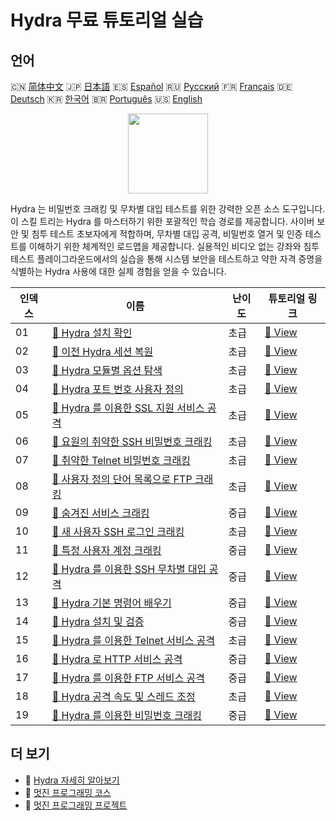 # Hydra 무료 튜토리얼 실습

## 언어

🇨🇳 [简体中文](README_zh.md) 🇯🇵 [日本語](README_ja.md) 🇪🇸 [Español](README_es.md) 🇷🇺 [Русский](README_ru.md) 🇫🇷 [Français](README_fr.md) 🇩🇪 [Deutsch](README_de.md) 🇰🇷 [한국어](README_ko.md) 🇧🇷 [Português](README_pt.md) 🇺🇸 [English](README.md) 

<div align="center">
<img width="128px" src="https://file.labex.io/path/fqzGODJFWPbL.png">
</div>

Hydra 는 비밀번호 크래킹 및 무차별 대입 테스트를 위한 강력한 오픈 소스 도구입니다. 이 스킬 트리는 Hydra 를 마스터하기 위한 포괄적인 학습 경로를 제공합니다. 사이버 보안 및 침투 테스트 초보자에게 적합하며, 무차별 대입 공격, 비밀번호 열거 및 인증 테스트를 이해하기 위한 체계적인 로드맵을 제공합니다. 실용적인 비디오 없는 강좌와 침투 테스트 플레이그라운드에서의 실습을 통해 시스템 보안을 테스트하고 약한 자격 증명을 식별하는 Hydra 사용에 대한 실제 경험을 얻을 수 있습니다.

|   인덱스 | 이름                                                                                                                         | 난이도   | 튜토리얼 링크                                                                                |
|----------|------------------------------------------------------------------------------------------------------------------------------|----------|----------------------------------------------------------------------------------------------|
|       01 | [📖 Hydra 설치 확인](https://labex.io/ko/tutorials/hydra-verify-hydra-installation-549983)                                   | 초급     | [🔗 View](https://labex.io/ko/tutorials/hydra-verify-hydra-installation-549983)              |
|       02 | [📖 이전 Hydra 세션 복원](https://labex.io/ko/tutorials/hydra-restore-a-previous-hydra-session-550772)                       | 초급     | [🔗 View](https://labex.io/ko/tutorials/hydra-restore-a-previous-hydra-session-550772)       |
|       03 | [📖 Hydra 모듈별 옵션 탐색](https://labex.io/ko/tutorials/hydra-explore-hydra-module-specific-options-550767)                | 초급     | [🔗 View](https://labex.io/ko/tutorials/hydra-explore-hydra-module-specific-options-550767)  |
|       04 | [📖 Hydra 포트 번호 사용자 정의](https://labex.io/ko/tutorials/hydra-customize-hydra-port-numbers-550765)                    | 초급     | [🔗 View](https://labex.io/ko/tutorials/hydra-customize-hydra-port-numbers-550765)           |
|       05 | [📖 Hydra 를 이용한 SSL 지원 서비스 공격](https://labex.io/ko/tutorials/hydra-attack-ssl-enabled-services-with-hydra-550762) | 초급     | [🔗 View](https://labex.io/ko/tutorials/hydra-attack-ssl-enabled-services-with-hydra-550762) |
|       06 | [📖 요원의 취약한 SSH 비밀번호 크래킹](https://labex.io/ko/tutorials/hydra-crack-agent-s-weak-ssh-password-550753)           | 초급     | [🔗 View](https://labex.io/ko/tutorials/hydra-crack-agent-s-weak-ssh-password-550753)        |
|       07 | [📖 취약한 Telnet 비밀번호 크래킹](https://labex.io/ko/tutorials/hydra-crack-a-weak-telnet-password-550745)                  | 초급     | [🔗 View](https://labex.io/ko/tutorials/hydra-crack-a-weak-telnet-password-550745)           |
|       08 | [📖 사용자 정의 단어 목록으로 FTP 크래킹](https://labex.io/ko/tutorials/hydra-crack-ftp-with-custom-wordlist-550733)         | 초급     | [🔗 View](https://labex.io/ko/tutorials/hydra-crack-ftp-with-custom-wordlist-550733)         |
|       09 | [📖 숨겨진 서비스 크래킹](https://labex.io/ko/tutorials/hydra-crack-the-hidden-service-550719)                               | 중급     | [🔗 View](https://labex.io/ko/tutorials/hydra-crack-the-hidden-service-550719)               |
|       10 | [📖 새 사용자 SSH 로그인 크래킹](https://labex.io/ko/tutorials/hydra-crack-new-user-ssh-login-550712)                        | 초급     | [🔗 View](https://labex.io/ko/tutorials/hydra-crack-new-user-ssh-login-550712)               |
|       11 | [📖 특정 사용자 계정 크래킹](https://labex.io/ko/tutorials/linux-cracking-a-specific-user-account-415951)                    | 중급     | [🔗 View](https://labex.io/ko/tutorials/linux-cracking-a-specific-user-account-415951)       |
|       12 | [📖 Hydra 를 이용한 SSH 무차별 대입 공격](https://labex.io/ko/tutorials/hydra-brute-force-ssh-in-hydra-549926)               | 중급     | [🔗 View](https://labex.io/ko/tutorials/hydra-brute-force-ssh-in-hydra-549926)               |
|       13 | [📖 Hydra 기본 명령어 배우기](https://labex.io/ko/tutorials/hydra-learn-basic-hydra-commands-549918)                         | 중급     | [🔗 View](https://labex.io/ko/tutorials/hydra-learn-basic-hydra-commands-549918)             |
|       14 | [📖 Hydra 설치 및 검증](https://labex.io/ko/tutorials/hydra-install-and-verify-hydra-549917)                                 | 중급     | [🔗 View](https://labex.io/ko/tutorials/hydra-install-and-verify-hydra-549917)               |
|       15 | [📖 Hydra 를 이용한 Telnet 서비스 공격](https://labex.io/ko/tutorials/hydra-attack-telnet-services-with-hydra-549916)        | 초급     | [🔗 View](https://labex.io/ko/tutorials/hydra-attack-telnet-services-with-hydra-549916)      |
|       16 | [📖 Hydra 로 HTTP 서비스 공격](https://labex.io/ko/tutorials/hydra-attack-http-services-with-hydra-549915)                   | 중급     | [🔗 View](https://labex.io/ko/tutorials/hydra-attack-http-services-with-hydra-549915)        |
|       17 | [📖 Hydra 를 이용한 FTP 서비스 공격](https://labex.io/ko/tutorials/hydra-attack-ftp-services-with-hydra-549914)              | 중급     | [🔗 View](https://labex.io/ko/tutorials/hydra-attack-ftp-services-with-hydra-549914)         |
|       18 | [📖 Hydra 공격 속도 및 스레드 조정](https://labex.io/ko/tutorials/hydra-adjust-hydra-attack-speed-and-threads-549913)        | 초급     | [🔗 View](https://labex.io/ko/tutorials/hydra-adjust-hydra-attack-speed-and-threads-549913)  |
|       19 | [📖 Hydra 를 이용한 비밀번호 크래킹](https://labex.io/ko/tutorials/linux-using-hydra-to-crack-passwords-415960)              | 중급     | [🔗 View](https://labex.io/ko/tutorials/linux-using-hydra-to-crack-passwords-415960)         |

## 더 보기

- 🔗 [Hydra 자세히 알아보기](https://labex.io/ko/skilltrees/hydra)
- 🔗 [멋진 프로그래밍 코스](https://github.com/labex-labs/awesome-programming-courses)
- 🔗 [멋진 프로그래밍 프로젝트](https://github.com/labex-labs/awesome-programming-projects)

